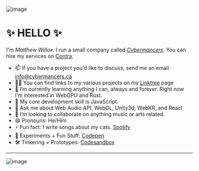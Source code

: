![image](https://user-images.githubusercontent.com/889851/162593002-aba465e1-ef0a-4599-b5e9-10a218654597.png)

# ✨ HELLO ✨

I'm _Matthew Willox_. I run a small company called _[Cybermancers](https://cybermancers.ca)._ You can hire my services on [Contra](https://contra.com/cybermancers).

- 📫 If you have a project you'd like to discuss, send me an email [info@cybermancers.ca](mailto:info@cybermances.ca)
- 🧑‍🍳 You can find links to my various projects on my [Linktree](https://matthewwillox.art/linktree) page
- 🌱 I’m currently learning anything I can, always and forever. Right now I'm interested in WebGPU and Rust.
- 💪 My _core_ development skill is JavaScript.
- 💬 Ask me about Web Audio API, WebGL, Unity3d, WebXR, and React
- 👯 I’m looking to collaborate on anything music or arts related.
- 😄 Pronouns: He/Him
- ⚡ Fun fact: I write songs about my cats. [Spotify](https://open.spotify.com/track/27JPeIK9G3NPBO0jY3pbRE?si=7XHa9s4kQuWeqbdoP4FzFg)
- 🧪 Experiments + Fun Stuff: [Codepen](https://codepen.io/mwmwmw)
- 🛠️ Tinkering + Prototypes: [Codesandbox](https://codesandbox.io/u/mwmwmw)

-----

![image](https://user-images.githubusercontent.com/889851/162593392-84f87710-7d8c-4860-b0c2-d1cddfbf9d7d.png)
